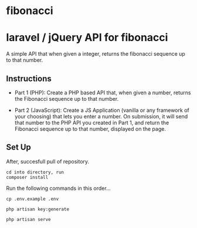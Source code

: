 # fibonacci
laravel / jQuery API for fibonacci
===============

A simple API that when given a integer, returns the fibonacci sequence up to that number.

Instructions
-------------

* Part 1 (PHP):
Create a PHP based API that, when given a number, returns the Fibonacci sequence up to that number.

* Part 2 (JavaScript):
Create a JS Application (vanilla or any framework of your choosing) that lets you enter a number. On submission, it will send that number to the PHP API you created in Part 1, and return the Fibonacci sequence up to that number, displayed on the page.

Set Up
----------

After, succesfull pull of repository.

```
cd into directory, run 
composer install
```

Run the following commands in this order...
```
cp .env.example .env
```
```
php artisan key:generate
```
```
php artisan serve
```
